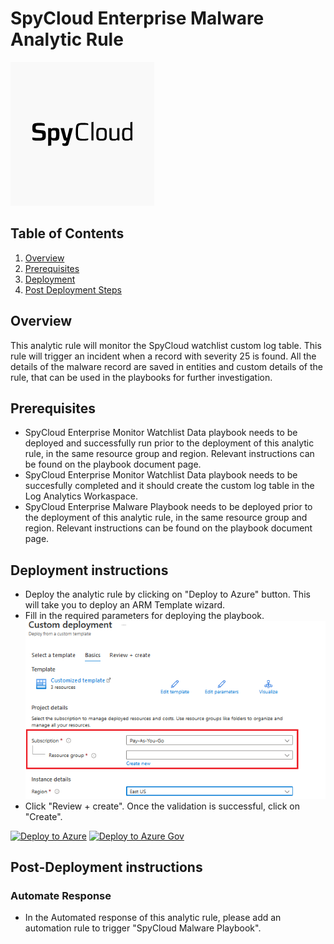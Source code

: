 # SpyCloud Enterprise Malware Analytic Rule

![SpyCloud Enterprise](images/logo.png)

## Table of Contents

1. [Overview](#overview)
2. [Prerequisites](#prerequisites)
3. [Deployment](#deployment)
4. [Post Deployment Steps](#postdeployment)


<a name="overview">

## Overview
This analytic rule will monitor the SpyCloud watchlist custom log table. This rule will trigger an incident when a record with severity 25 is found. All the details of the malware record are saved in entities and custom details of the rule, that can be used in the playbooks for further investigation.


<a name="prerequisites">

## Prerequisites
- SpyCloud Enterprise Monitor Watchlist Data playbook needs to be deployed and successfully run prior to the deployment of this analytic rule, in the same resource group and region. Relevant instructions can be found on the playbook document page.
- SpyCloud Enterprise Monitor Watchlist Data playbook needs to be succesfully completed and it should create the custom log table in the Log Analytics Workaspace.
- SpyCloud Enterprise Malware Playbook needs to be deployed prior to the deployment of this analytic rule, in the same resource group and region. Relevant instructions can be found on the playbook document page.

<a name="deployment">

## Deployment instructions
- Deploy the analytic rule by clicking on "Deploy to Azure" button. This will take you to deploy an ARM Template wizard.
- Fill in the required parameters for deploying the playbook.
  ![deployment](images/deployment.png)
- Click "Review + create". Once the validation is successful, click on "Create".

[![Deploy to Azure](https://aka.ms/deploytoazurebutton)](https://portal.azure.com/#create/Microsoft.Template/uri/https%3A%2F%2Fraw.githubusercontent.com%2FRamboV%2FAzure-Sentinel%2Fmaster%2FSolutions%2FSpyCloud%20Enterprise%2FAnalyticsRules%2FSpyCloud-Malware-Rule%2Fazuredeploy.json)
[![Deploy to Azure Gov](https://aka.ms/deploytoazuregovbutton)](https://portal.azure.us/#create/Microsoft.Template/uri/https%3A%2F%2Fraw.githubusercontent.com%2FRamboV%2FAzure-Sentinel%2Fmaster%2FSolutions%2FSpyCloud%20Enterprise%2FAnalyticsRules%2FSpyCloud-Malware-Rule%2Fazuredeploy.json)

<a name="postdeployment">

## Post-Deployment instructions
### Automate Response 
- In the Automated response of this analytic rule, please add an automation rule to trigger "SpyCloud Malware Playbook".

